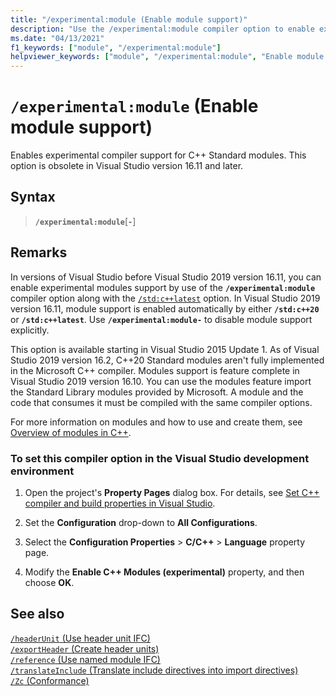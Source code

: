 ```yaml
---
title: "/experimental:module (Enable module support)"
description: "Use the /experimental:module compiler option to enable experimental compiler support for named modules."
ms.date: "04/13/2021"
f1_keywords: ["module", "/experimental:module"]
helpviewer_keywords: ["module", "/experimental:module", "Enable module support"]
---
```

# `/experimental:module` (Enable module support)

Enables experimental compiler support for C++ Standard modules. This option is obsolete in Visual Studio version 16.11 and later.

## Syntax

> **`/experimental:module`**\[**`-`**]

## Remarks

In versions of Visual Studio before Visual Studio 2019 version 16.11, you can enable experimental modules support by use of the **`/experimental:module`** compiler option along with the [`/std:c++latest`](std-specify-language-standard-version.md) option. In Visual Studio 2019 version 16.11, module support is enabled automatically by either **`/std:c++20`** or **`/std:c++latest`**. Use **`/experimental:module-`** to disable module support explicitly.

This option is available starting in Visual Studio 2015 Update 1. As of Visual Studio 2019 version 16.2, C++20 Standard modules aren't fully implemented in the Microsoft C++ compiler. Modules support is feature complete in Visual Studio 2019 version 16.10. You can use the modules feature import the Standard Library modules provided by Microsoft. A module and the code that consumes it must be compiled with the same compiler options.

For more information on modules and how to use and create them, see [Overview of modules in C++](../../cpp/modules-cpp.md).

### To set this compiler option in the Visual Studio development environment

1. Open the project's **Property Pages** dialog box. For details, see [Set C++ compiler and build properties in Visual Studio](../working-with-project-properties.md).

1. Set the **Configuration** drop-down to **All Configurations**.

1. Select the **Configuration Properties** > **C/C++** > **Language** property page.

1. Modify the **Enable C++ Modules (experimental)** property, and then choose **OK**.

## See also

[`/headerUnit` (Use header unit IFC)](headerunit.md)\
[`/exportHeader` (Create header units)](module-exportheader.md)\
[`/reference` (Use named module IFC)](module-reference.md)\
[`/translateInclude` (Translate include directives into import directives)](translateinclude.md)\
[`/Zc` (Conformance)](zc-conformance.md)
